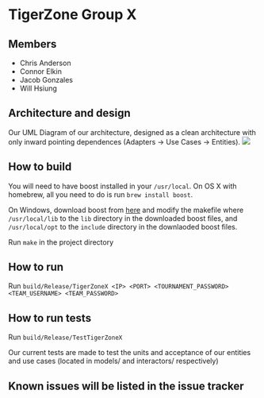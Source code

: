 # TigerZone Group X  
## Members  
* Chris Anderson
* Connor Elkin
* Jacob Gonzales
* Will Hsiung

## Architecture and design  
Our UML Diagram of our architecture, designed as a clean architecture with only inward pointing dependences (Adapters → Use Cases → Entities).
![](UML/Architecture.png)

## How to build  
You will need to have boost installed in your `/usr/local`. On OS X with homebrew, all you need to do is run `brew install boost`.

On Windows, download boost from [here](http://www.boost.org/users/history/version_1_55_0.html) and modify the makefile where `/usr/local/lib` to the `lib` directory in the downloaded boost files, and `/usr/local/opt` to the `include` directory in the downlaoded boost files. 

Run `make` in the project directory

## How to run  
Run `build/Release/TigerZoneX <IP> <PORT> <TOURNAMENT_PASSWORD> <TEAM_USERNAME> <TEAM_PASSWORD>`

## How to run tests  
Run `build/Release/TestTigerZoneX`

Our current tests are made to test the units and acceptance of our entities and use cases (located in models/ and interactors/ respectively)

## Known issues will be listed in the issue tracker